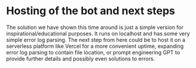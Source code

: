 # Hosting of the bot and next steps
The solution we have shown this time around is just a simple version for inspirational/educational purposes. It runs on localhost and has some very simple error log parsing. The next step from here could be to host it on a serverless platform like Vercel for a more convenient uptime, expanding error log parsing to contain file location, or prompt engineering GPT to provide further details and possibly even solutions to errors.